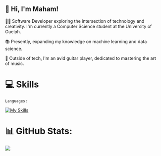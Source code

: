 ## 👋 Hi, I'm Maham!

👩‍💻 Software Developer exploring the intersection of technology and creativity. I'm currently a Computer Science student at the University of Guelph.

📚 Presently, expanding my knowledge on machine learning and data science.

🎸 Outside of tech, I'm an avid guitar player, dedicated to mastering the art of music.

# 💻 Skills

    Languages:
[![My Skills](https://skillicons.dev/icons?i=python,c,java,html,css,javascript,r,sqlite)](https://skillicons.dev)


# 📊 GitHub Stats:

![](https://github-readme-streak-stats.herokuapp.com/?user=maham-tariq5&theme=tokyonight&hide_border=false)<br/>


